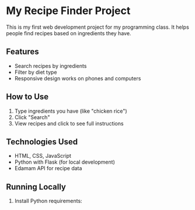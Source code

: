 # My Recipe Finder Project

This is my first web development project for my programming class. It helps people find recipes based on ingredients they have.

## Features
- Search recipes by ingredients
- Filter by diet type
- Responsive design works on phones and computers

## How to Use
1. Type ingredients you have (like "chicken rice")
2. Click "Search"
3. View recipes and click to see full instructions

## Technologies Used
- HTML, CSS, JavaScript
- Python with Flask (for local development)
- Edamam API for recipe data

## Running Locally
1. Install Python requirements: